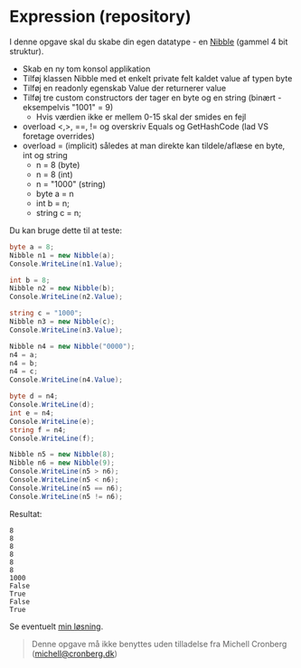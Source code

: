 ﻿# Expression (repository)

I denne opgave skal du skabe din egen datatype - en [Nibble](https://da.wikipedia.org/wiki/Nibble) (gammel 4 bit struktur).

- Skab en ny tom konsol applikation
- Tilføj klassen Nibble med et enkelt private felt kaldet value af typen byte 
- Tilføj en readonly egenskab Value der returnerer value
- Tilføj tre custom constructors der tager en byte og en string (binært - eksempelvis "1001" = 9)
	- Hvis værdien ikke er mellem 0-15 skal der smides en fejl
- overload <,>, ==, != og overskriv Equals og GetHashCode (lad VS foretage overrides)
- overload = (implicit) således at man direkte kan tildele/aflæse en byte, int og string
	- n = 8 (byte)
	- n = 8 (int)
	- n = "1000" (string)
	- byte a = n
	- int b = n;
	- string c = n;
	
Du kan bruge dette til at teste:

```csharp
byte a = 8;
Nibble n1 = new Nibble(a);
Console.WriteLine(n1.Value);

int b = 8;
Nibble n2 = new Nibble(b);
Console.WriteLine(n2.Value);

string c = "1000";
Nibble n3 = new Nibble(c);
Console.WriteLine(n3.Value);

Nibble n4 = new Nibble("0000");
n4 = a;
n4 = b;
n4 = c;
Console.WriteLine(n4.Value);

byte d = n4;
Console.WriteLine(d);
int e = n4;
Console.WriteLine(e);
string f = n4;
Console.WriteLine(f);

Nibble n5 = new Nibble(8);
Nibble n6 = new Nibble(9);
Console.WriteLine(n5 > n6);
Console.WriteLine(n5 < n6);
Console.WriteLine(n5 == n6);
Console.WriteLine(n5 != n6);
```
Resultat:
```
8
8
8
8
8
8
1000
False
True
False
True
```


Se eventuelt [min løsning](https://github.com/devcronberg/undervisning-cs-opgaver/blob/master/avanceredemetoder-overload/Program.cs).


<!-- footerstart -->
> Denne opgave må ikke benyttes uden tilladelse fra Michell Cronberg (michell@cronberg.dk)
<!-- footerslut -->
